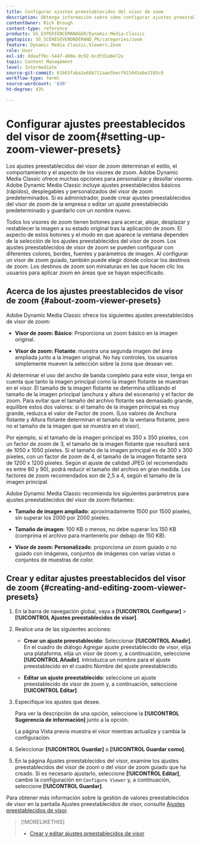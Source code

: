 ```yaml
---
title: Configurar ajustes preestablecidos del visor de zoom
description: Obtenga información sobre cómo configurar ajustes preestablecidos del visor de zoom en Adobe Dynamic Media Classic.
contentOwner: Rick Brough
content-type: reference
products: SG_EXPERIENCEMANAGER/Dynamic-Media-Classic
geptopics: SG_SCENESEVENONDEMAND_PK/categories/zoom
feature: Dynamic Media Classic,Viewers,Zoom
role: User
exl-id: ddaaff6c-5447-408e-9c92-bcdfd1a0e72e
topic: Content Management
level: Intermediate
source-git-commit: 61665faba1e6bb711aae5becf0150d1ebe3105c0
workflow-type: tm+mt
source-wordcount: '630'
ht-degree: 43%

---
```


# Configurar ajustes preestablecidos del visor de zoom{#setting-up-zoom-viewer-presets}

Los ajustes preestablecidos del visor de zoom determinan el estilo, el comportamiento y el aspecto de los visores de zoom. Adobe Dynamic Media Classic ofrece muchas opciones para personalizar y desollar visores. Adobe Dynamic Media Classic incluye ajustes preestablecidos básicos (rápidos), desplegables y personalizados del visor de zoom predeterminados. Si es administrador, puede crear ajustes preestablecidos del visor de zoom de la empresa o editar un ajuste preestablecido predeterminado y guardarlo con un nombre nuevo.

Todos los visores de zoom tienen botones para acercar, alejar, desplazar y restablecer la imagen a su estado original tras la aplicación de zoom. El aspecto de estos botones y el modo en que aparece la ventana dependen de la selección de los ajustes preestablecidos del visor de zoom. Los ajustes preestablecidos de visor de zoom se pueden configurar con diferentes colores, bordes, fuentes y parámetros de imagen. Al configurar un visor de zoom guiado, también puede elegir dónde colocar los destinos de zoom. Los destinos de zoom son miniaturas en las que hacen clic los usuarios para aplicar zoom en áreas que se hayan especificado.

## Acerca de los ajustes preestablecidos de visor de zoom {#about-zoom-viewer-presets}

Adobe Dynamic Media Classic ofrece los siguientes ajustes preestablecidos de visor de zoom:

* **Visor de zoom: Básico**: Proporciona un zoom básico en la imagen original.

* **Visor de zoom: Flotante**: muestra una segunda imagen del área ampliada junto a la imagen original. No hay controles, los usuarios simplemente mueven la selección sobre la zona que desean ver.

Al determinar el uso del ancho de banda completo para este visor, tenga en cuenta que tanto la imagen principal como la imagen flotante se muestran en el visor. El tamaño de la imagen flotante se determina utilizando el tamaño de la imagen principal (anchura y altura del escenario) y el factor de zoom. Para evitar que el tamaño del archivo flotante sea demasiado grande, equilibre estos dos valores: si el tamaño de la imagen principal es muy grande, reduzca el valor de Factor de zoom. (Los valores de Anchura flotante y Altura flotante determinan el tamaño de la ventana flotante, pero no el tamaño de la imagen que se muestra en el visor).

Por ejemplo, si el tamaño de la imagen principal es 350 x 350 píxeles, con un factor de zoom de 3, el tamaño de la imagen flotante que resultará será de 1050 x 1050 píxeles. Si el tamaño de la imagen principal es de 300 x 300 píxeles, con un factor de zoom de 4, el tamaño de la imagen flotante será de 1200 x 1200 píxeles. Según el ajuste de calidad JPEG (el recomendado es entre 80 y 90), podrá reducir el tamaño del archivo en gran medida. Los factores de zoom recomendados son de 2,5 a 4, según el tamaño de la imagen principal.

Adobe Dynamic Media Classic recomienda los siguientes parámetros para ajustes preestablecidos del visor de zoom flotantes:

* **Tamaño de imagen ampliado**: aproximadamente 1500 por 1500 píxeles, sin superar los 2000 por 2000 píxeles.

* **Tamaño de imagen**: 100 KB o menos, no debe superar los 150 KB (comprima el archivo para mantenerlo por debajo de 150 KB).

* **Visor de zoom: Personalizado**: proporciona un zoom guiado o no guiado con imágenes, conjuntos de imágenes con varias vistas o conjuntos de muestras de color.

## Crear y editar ajustes preestablecidos del visor de zoom {#creating-and-editing-zoom-viewer-presets}

1. En la barra de navegación global, vaya a **[!UICONTROL Configurar]** > **[!UICONTROL Ajustes preestablecidos de visor]**.
1. Realice una de las siguientes acciones:

   * **Crear un ajuste preestablecido**: Seleccionar **[!UICONTROL Añadir]**. En el cuadro de diálogo Agregar ajuste preestablecido de visor, elija una plataforma, elija un visor de zoom y, a continuación, seleccione **[!UICONTROL Añadir]**. Introduzca un nombre para el ajuste preestablecido en el cuadro Nombre del ajuste preestablecido.

   * **Editar un ajuste preestablecido**: seleccione un ajuste preestablecido de visor de zoom y, a continuación, seleccione **[!UICONTROL Editar]**.

1. Especifique los ajustes que desee.

   Para ver la descripción de una opción, seleccione la **[!UICONTROL Sugerencia de información]** junto a la opción.

   La página Vista previa muestra el visor mientras actualiza y cambia la configuración.

1. Seleccionar **[!UICONTROL Guardar]** o **[!UICONTROL Guardar como]**.
1. En la página Ajustes preestablecidos del visor, examine los ajustes preestablecidos del visor de zoom o del visor de zoom guiado que ha creado. Si es necesario ajustarlo, seleccione **[!UICONTROL Editar]**, cambie la configuración en `Configure Viewer` y, a continuación, seleccione **[!UICONTROL Guardar]**.

Para obtener más información sobre la gestión de valores preestablecidos de visor en la pantalla Ajustes preestablecidos de visor, consulte [Ajustes preestablecidos de visor](application-setup.md#viewer_presets).

>[!MORELIKETHIS]
>
>* [Crear y editar ajustes preestablecidos de visor](application-setup.md#adding_and_editing_viewer_presets)
